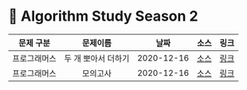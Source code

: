 # 📌 Algorithm Study Season 2

|  문제 구분   |      문제이름       |    날짜    |                                  소스                                  |                               링크                               |
| :----------: | :-----------------: | :--------: | :--------------------------------------------------------------------: | :--------------------------------------------------------------: |
| 프로그래머스 | 두 개 뽀아서 더하기 | 2020-12-16 | [소스](../../SwiftAlgorithm/SwiftAlgorithm/Programmers/PG-68644.swift) | [링크](https://programmers.co.kr/learn/courses/30/lessons/68644) |
| 프로그래머스 |      모의고사       | 2020-12-16 | [소스](../../SwiftAlgorithm/SwiftAlgorithm/Programmers/PG-42840.swift) | [링크](https://programmers.co.kr/learn/courses/30/lessons/42840) |
